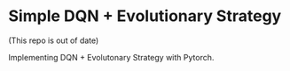 # Simple DQN + Evolutionary Strategy
(This repo is out of date)

Implementing DQN + Evolutonary Strategy with Pytorch. 
